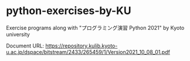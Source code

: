 # python-exercises-by-KU
Exercise programs along with "プログラミング演習 Python 2021" by Kyoto university

Document URL: https://repository.kulib.kyoto-u.ac.jp/dspace/bitstream/2433/265459/1/Version2021_10_08_01.pdf
